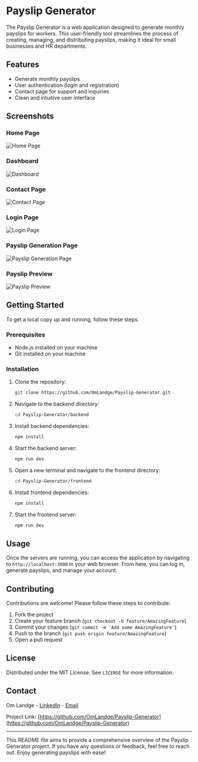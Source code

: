 # Payslip Generator

The Payslip Generator is a web application designed to generate monthly payslips for workers. This user-friendly tool streamlines the process of creating, managing, and distributing payslips, making it ideal for small businesses and HR departments.

## Features

- Generate monthly payslips
- User authentication (login and registration)
- Contact page for support and inquiries
- Clean and intuitive user interface

## Screenshots

### Home Page
![Home Page](https://raw.githubusercontent.com/OmLandge/Payslip-Generator/master/frontend/public/home.png?token=GHSAT0AAAAAACSQVXXIAGRCOOXOWBKFMOPIZS4DLEQ)

### Dashboard
![Dashboard](https://raw.githubusercontent.com/OmLandge/Payslip-Generator/master/frontend/public/home2.png?token=GHSAT0AAAAAACSQVXXIEBINUPVJFW4QFQIKZS4DO7Q)

### Contact Page
![Contact Page](https://raw.githubusercontent.com/OmLandge/Payslip-Generator/master/frontend/public/contact.png?token=GHSAT0AAAAAACSQVXXIK7KO5R5TEEKGOHBKZS4DPWQ)

### Login Page
![Login Page](https://raw.githubusercontent.com/OmLandge/Payslip-Generator/master/frontend/public/login.png?token=GHSAT0AAAAAACSQVXXJFTGW3P7IUTDYZR6YZS4DQFA)

### Payslip Generation Page
![Payslip Generation Page](https://raw.githubusercontent.com/OmLandge/Payslip-Generator/master/frontend/public/payslipPage.png?token=GHSAT0AAAAAACSQVXXIDFSV2J3J56HL6B5YZS4DQVQ)

### Payslip Preview
![Payslip Preview](https://raw.githubusercontent.com/OmLandge/Payslip-Generator/master/frontend/public/payslip.png?token=GHSAT0AAAAAACSQVXXJJKU52YKNLDEUQSQCZS4DRFA)

## Getting Started

To get a local copy up and running, follow these steps.

### Prerequisites

- Node.js installed on your machine
- Git installed on your machine

### Installation

1. Clone the repository:

    ```bash
    git clone https://github.com/OmLandge/Payslip-Generator.git
    ```

2. Navigate to the backend directory:

    ```bash
    cd Payslip-Generator/backend
    ```

3. Install backend dependencies:

    ```bash
    npm install
    ```

4. Start the backend server:

    ```bash
    npm run dev
    ```

5. Open a new terminal and navigate to the frontend directory:

    ```bash
    cd Payslip-Generator/frontend
    ```

6. Install frontend dependencies:

    ```bash
    npm install
    ```

7. Start the frontend server:

    ```bash
    npm run dev
    ```

## Usage

Once the servers are running, you can access the application by navigating to `http://localhost:3000` in your web browser. From here, you can log in, generate payslips, and manage your account.

## Contributing

Contributions are welcome! Please follow these steps to contribute:

1. Fork the project
2. Create your feature branch (`git checkout -b feature/AmazingFeature`)
3. Commit your changes (`git commit -m 'Add some AmazingFeature'`)
4. Push to the branch (`git push origin feature/AmazingFeature`)
5. Open a pull request

## License

Distributed under the MIT License. See `LICENSE` for more information.

## Contact

Om Landge - [LinkedIn](https://www.linkedin.com/in/omlandge) - [Email](mailto:omlandge@example.com)

Project Link: [https://github.com/OmLandge/Payslip-Generator](https://github.com/OmLandge/Payslip-Generator)

---

This README file aims to provide a comprehensive overview of the Payslip Generator project. If you have any questions or feedback, feel free to reach out. Enjoy generating payslips with ease!
